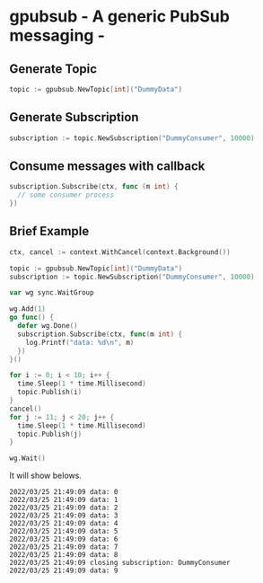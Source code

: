 # gpubsub - A generic PubSub messaging -

## Generate Topic

```go
topic := gpubsub.NewTopic[int]("DummyData")
```

## Generate Subscription

```go
subscription := topic.NewSubscription("DummyConsumer", 10000)
```

## Consume messages with callback

```go
subscription.Subscribe(ctx, func (m int) {
  // some consumer process
})
```

## Brief Example

```go
ctx, cancel := context.WithCancel(context.Background())

topic := gpubsub.NewTopic[int]("DummyData")
subscription := topic.NewSubscription("DummyConsumer", 10000)

var wg sync.WaitGroup

wg.Add(1)
go func() {
  defer wg.Done()
  subscription.Subscribe(ctx, func(m int) {
    log.Printf("data: %d\n", m)
  })
}()

for i := 0; i < 10; i++ {
  time.Sleep(1 * time.Millisecond)
  topic.Publish(i)
}
cancel()
for j := 11; j < 20; j++ {
  time.Sleep(1 * time.Millisecond)
  topic.Publish(j)
}

wg.Wait()
```

It will show belows.

```
2022/03/25 21:49:09 data: 0
2022/03/25 21:49:09 data: 1
2022/03/25 21:49:09 data: 2
2022/03/25 21:49:09 data: 3
2022/03/25 21:49:09 data: 4
2022/03/25 21:49:09 data: 5
2022/03/25 21:49:09 data: 6
2022/03/25 21:49:09 data: 7
2022/03/25 21:49:09 data: 8
2022/03/25 21:49:09 closing subscription: DummyConsumer
2022/03/25 21:49:09 data: 9

```
